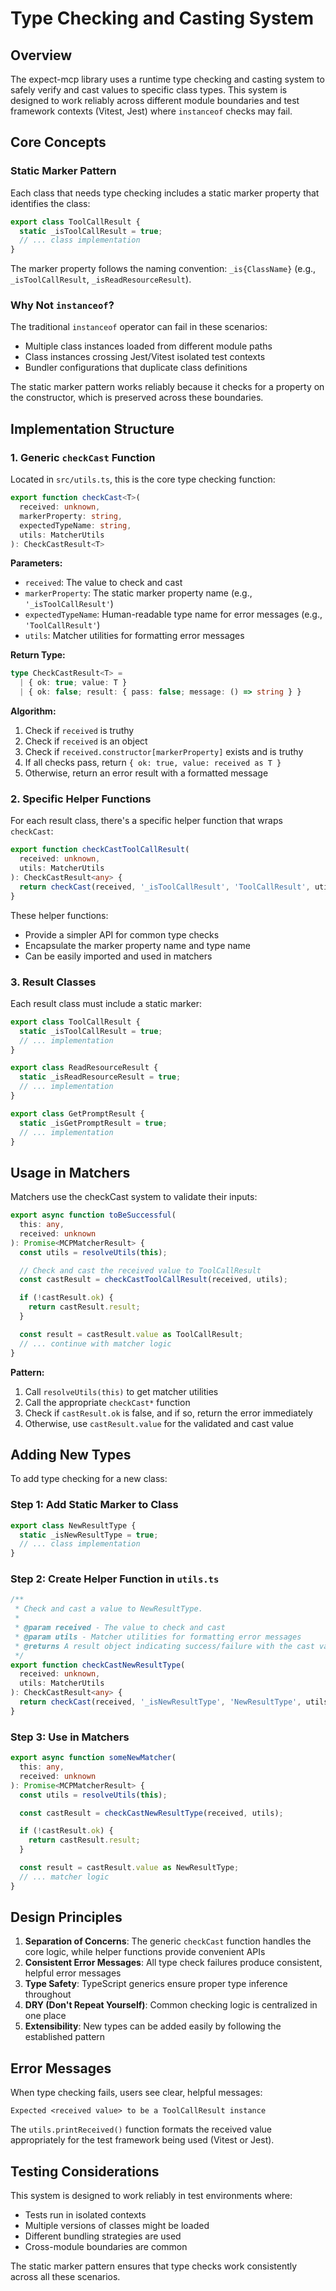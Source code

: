 # Type Checking and Casting System

## Overview

The expect-mcp library uses a runtime type checking and casting system to safely verify and cast values to specific class types. This system is designed to work reliably across different module boundaries and test framework contexts (Vitest, Jest) where `instanceof` checks may fail.

## Core Concepts

### Static Marker Pattern

Each class that needs type checking includes a static marker property that identifies the class:

```typescript
export class ToolCallResult {
  static _isToolCallResult = true;
  // ... class implementation
}
```

The marker property follows the naming convention: `_is{ClassName}` (e.g., `_isToolCallResult`, `_isReadResourceResult`).

### Why Not `instanceof`?

The traditional `instanceof` operator can fail in these scenarios:
- Multiple class instances loaded from different module paths
- Class instances crossing Jest/Vitest isolated test contexts
- Bundler configurations that duplicate class definitions

The static marker pattern works reliably because it checks for a property on the constructor, which is preserved across these boundaries.

## Implementation Structure

### 1. Generic `checkCast` Function

Located in `src/utils.ts`, this is the core type checking function:

```typescript
export function checkCast<T>(
  received: unknown,
  markerProperty: string,
  expectedTypeName: string,
  utils: MatcherUtils
): CheckCastResult<T>
```

**Parameters:**
- `received`: The value to check and cast
- `markerProperty`: The static marker property name (e.g., `'_isToolCallResult'`)
- `expectedTypeName`: Human-readable type name for error messages (e.g., `'ToolCallResult'`)
- `utils`: Matcher utilities for formatting error messages

**Return Type:**
```typescript
type CheckCastResult<T> =
  | { ok: true; value: T }
  | { ok: false; result: { pass: false; message: () => string } }
```

**Algorithm:**
1. Check if `received` is truthy
2. Check if `received` is an object
3. Check if `received.constructor[markerProperty]` exists and is truthy
4. If all checks pass, return `{ ok: true, value: received as T }`
5. Otherwise, return an error result with a formatted message

### 2. Specific Helper Functions

For each result class, there's a specific helper function that wraps `checkCast`:

```typescript
export function checkCastToolCallResult(
  received: unknown,
  utils: MatcherUtils
): CheckCastResult<any> {
  return checkCast(received, '_isToolCallResult', 'ToolCallResult', utils);
}
```

These helper functions:
- Provide a simpler API for common type checks
- Encapsulate the marker property name and type name
- Can be easily imported and used in matchers

### 3. Result Classes

Each result class must include a static marker:

```typescript
export class ToolCallResult {
  static _isToolCallResult = true;
  // ... implementation
}

export class ReadResourceResult {
  static _isReadResourceResult = true;
  // ... implementation
}

export class GetPromptResult {
  static _isGetPromptResult = true;
  // ... implementation
}
```

## Usage in Matchers

Matchers use the checkCast system to validate their inputs:

```typescript
export async function toBeSuccessful(
  this: any,
  received: unknown
): Promise<MCPMatcherResult> {
  const utils = resolveUtils(this);

  // Check and cast the received value to ToolCallResult
  const castResult = checkCastToolCallResult(received, utils);

  if (!castResult.ok) {
    return castResult.result;
  }

  const result = castResult.value as ToolCallResult;
  // ... continue with matcher logic
}
```

**Pattern:**
1. Call `resolveUtils(this)` to get matcher utilities
2. Call the appropriate `checkCast*` function
3. Check if `castResult.ok` is false, and if so, return the error immediately
4. Otherwise, use `castResult.value` for the validated and cast value

## Adding New Types

To add type checking for a new class:

### Step 1: Add Static Marker to Class

```typescript
export class NewResultType {
  static _isNewResultType = true;
  // ... class implementation
}
```

### Step 2: Create Helper Function in `utils.ts`

```typescript
/**
 * Check and cast a value to NewResultType.
 *
 * @param received - The value to check and cast
 * @param utils - Matcher utilities for formatting error messages
 * @returns A result object indicating success/failure with the cast value or error message
 */
export function checkCastNewResultType(
  received: unknown,
  utils: MatcherUtils
): CheckCastResult<any> {
  return checkCast(received, '_isNewResultType', 'NewResultType', utils);
}
```

### Step 3: Use in Matchers

```typescript
export async function someNewMatcher(
  this: any,
  received: unknown
): Promise<MCPMatcherResult> {
  const utils = resolveUtils(this);

  const castResult = checkCastNewResultType(received, utils);

  if (!castResult.ok) {
    return castResult.result;
  }

  const result = castResult.value as NewResultType;
  // ... matcher logic
}
```

## Design Principles

1. **Separation of Concerns**: The generic `checkCast` function handles the core logic, while helper functions provide convenient APIs
2. **Consistent Error Messages**: All type check failures produce consistent, helpful error messages
3. **Type Safety**: TypeScript generics ensure proper type inference throughout
4. **DRY (Don't Repeat Yourself)**: Common checking logic is centralized in one place
5. **Extensibility**: New types can be added easily by following the established pattern

## Error Messages

When type checking fails, users see clear, helpful messages:

```
Expected <received value> to be a ToolCallResult instance
```

The `utils.printReceived()` function formats the received value appropriately for the test framework being used (Vitest or Jest).

## Testing Considerations

This system is designed to work reliably in test environments where:
- Tests run in isolated contexts
- Multiple versions of classes might be loaded
- Different bundling strategies are used
- Cross-module boundaries are common

The static marker pattern ensures that type checks work consistently across all these scenarios.
